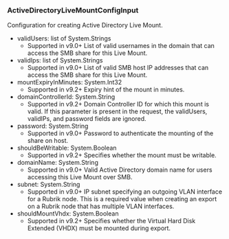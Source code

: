 ### ActiveDirectoryLiveMountConfigInput
Configuration for creating Active Directory Live Mount.

- validUsers: list of System.Strings
  - Supported in v9.0+
      List of valid usernames in the domain that can access the SMB share for this Live Mount.
- validIps: list of System.Strings
  - Supported in v9.0+
      List of valid SMB host IP addresses that can access the SMB share for this Live Mount.
- mountExpiryInMinutes: System.Int32
  - Supported in v9.2+
      Expiry hint of the mount in minutes.
- domainControllerId: System.String
  - Supported in v9.2+
      Domain Controller ID for which this mount is valid. If this parameter is present in the request, the validUsers, validIPs, and password fields are ignored.
- password: System.String
  - Supported in v9.0+
      Password to authenticate the mounting of the share on host.
- shouldBeWritable: System.Boolean
  - Supported in v9.2+
      Specifies whether the mount must be writable.
- domainName: System.String
  - Supported in v9.0+
      Valid Active Directory domain name for users accessing this Live Mount over SMB.
- subnet: System.String
  - Supported in v9.0+
      IP subnet specifying an outgoing VLAN interface for a Rubrik node. This is a required value when creating an export on a Rubrik node that has multiple VLAN interfaces.
- shouldMountVhdx: System.Boolean
  - Supported in v9.2+
      Specifies whether the Virtual Hard Disk Extended (VHDX) must be mounted during export.
